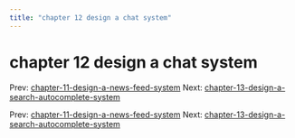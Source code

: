 ```yaml
---
title: "chapter 12 design a chat system"
---
```


# chapter 12 design a chat system

Prev: [chapter-11-design-a-news-feed-system](chapter-11-design-a-news-feed-system.md)
Next: [chapter-13-design-a-search-autocomplete-system](chapter-13-design-a-search-autocomplete-system.md)

Prev: [chapter-11-design-a-news-feed-system](chapter-11-design-a-news-feed-system.md)
Next: [chapter-13-design-a-search-autocomplete-system](chapter-13-design-a-search-autocomplete-system.md)
